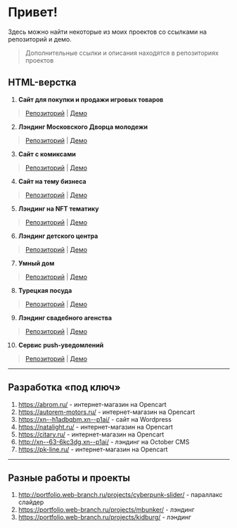 # Привет!
Здесь можно найти некоторые из моих проектов со ссылками на репозиторий и демо.
> Дополнительные ссылки и описания находятся в репозиториях проектов 

## HTML-верстка

1. **Сайт для покупки и продажи игровых товаров** 
> [Репозиторий](https://github.com/beeeblebrox/Portfolio/tree/main/HTML%20Layouts/Site%20-%20Steamtrade) | [Демо](https://portfolio.web-branch.ru/projects/steamtrade)

2. **Лэндинг Московского Дворца молодежи**
> [Репозиторий](https://github.com/beeeblebrox/Portfolio/tree/main/HTML%20Layouts/Landing%20Page%20-%20MDM) | [Демо](https://portfolio.web-branch.ru/projects/mdm/)

3. **Сайт с комиксами**
> [Репозиторий](https://github.com/beeeblebrox/Portfolio/tree/main/HTML%20Layouts/Site%20-%20Geekcomics) | [Демо](https://portfolio.web-branch.ru/projects/geekcomics/) 

4. **Сайт на тему бизнеса**
> [Репозиторий](https://github.com/beeeblebrox/Portfolio/tree/main/HTML%20Layouts/Page%20-%20MoneyPeople) | [Демо](https://portfolio.web-branch.ru/projects/moneypeople/)

5. **Лэндинг на NFT тематику**  
> [Репозиторий](https://github.com/beeeblebrox/Portfolio/tree/main/HTML%20Layouts/Landing%20Page%20-%20ApeClub) | [Демо](https://portfolio.web-branch.ru/projects/apeclub/) 

6. **Лэндинг детского центра**
> [Репозиторий](https://github.com/beeeblebrox/Portfolio/tree/main/HTML%20Layouts/Landing%20Page%20-%20Kidburg%202) | [Демо](https://portfolio.web-branch.ru/projects/kidburg2/)

7. **Умный дом**
> [Репозиторий](https://github.com/beeeblebrox/Portfolio/tree/main/HTML%20Layouts/Landing%20Page%20-%20SmartHome) | [Демо](https://portfolio.web-branch.ru/projects/smarthome/)

8. **Турецкая посуда**
> [Репозиторий](https://github.com/beeeblebrox/Portfolio/tree/main/HTML%20Layouts/Landing%20Page%20-%20SmartHome) | [Демо](https://portfolio.web-branch.ru/projects/turposuda/)

9. **Лэндинг свадебного агенства**
> [Репозиторий](https://github.com/beeeblebrox/Portfolio/tree/main/HTML%20Layouts/Landing%20Page%20-%20SmartHome) | [Демо](https://portfolio.web-branch.ru/projects/svadba/)

10. **Сервис push-уведомлений** 
> [Репозиторий](https://github.com/beeeblebrox/Portfolio/tree/main/HTML%20Layouts/Landing%20Page%20-%20Pushtorm) | [Демо](https://portfolio.web-branch.ru/projects/pushtorm)

---

## Разработка «под ключ»
1. https://abrom.ru/ - интернет-магазин на Opencart
1. https://autorem-motors.ru/ - интернет-магазин на Opencart
1. https://xn--h1adbqbm.xn--p1ai/ - сайт на Wordpress
1. https://natalight.ru/ - интернет-магазин на Opencart
1. https://citary.ru/ - интернет-магазин на Opencart
1. http://xn--63-6kc3dg.xn--p1ai/ - лэндинг на October CMS
1. https://pk-line.ru/ - интернет-магазин на Opencart

---

## Разные работы и проекты
1. http://portfolio.web-branch.ru/projects/cyberpunk-slider/ - параллакс слайдер
1. https://portfolio.web-branch.ru/projects/mbunker/ - лэндинг
1. https://portfolio.web-branch.ru/projects/kidburg/ - лэндинг
